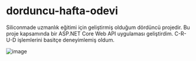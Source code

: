 # dorduncu-hafta-odevi
Siliconmade uzmanlık eğitimi için geliştirmiş olduğum dördüncü projedir. Bu proje kapsamında bir ASP.NET Core Web API uygulaması geliştirdim. C-R-U-D işlemlerini basitçe deneyimlemiş oldum.

![image](https://github.com/user-attachments/assets/ef542abb-846b-467a-a7e3-9b235e6877ac)
